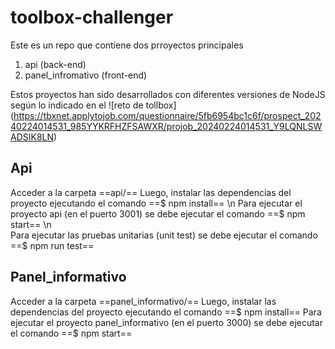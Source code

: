 # toolbox-challenger

Este es un repo que contiene dos prroyectos principales

1. api (back-end)
2. panel_infromativo (front-end)

Estos proyectos han sido desarrollados con diferentes versiones de NodeJS según lo indicado en el ![reto de tollbox] (https://tbxnet.applytojob.com/questionnaire/5fb6954bc1c6f/prospect_20240224014531_985YYKRFHZFSAWXR/projob_20240224014531_Y9LQNLSWADSIK8LN)

## Api

Acceder a la carpeta ==api/==
Luego, instalar las dependencias del proyecto ejecutando el comando ==$ npm install== \n
Para ejecutar el proyecto api (en el puerto 3001) se debe ejecutar el comando ==$ npm start== \n  
Para ejecutar las pruebas unitarias (unit test) se debe ejecutar el comando ==$ npm run test==

## Panel_informativo

Acceder a la carpeta ==panel_informativo/==
Luego, instalar las dependencias del proyecto ejecutando el comando ==$ npm install==
Para ejecutar el proyecto panel_informativo (en el puerto 3000) se debe ejecutar el comando ==$ npm start==  
